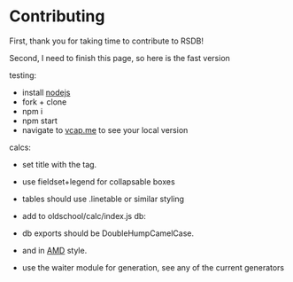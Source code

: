 Contributing
============

First, thank you for taking time to contribute to RSDB!

Second, I need to finish this page, so here is the fast version

testing:

- install [nodejs](https://nodejs.org/en/)
- fork + clone
- npm i
- npm start
- navigate to [vcap.me](http://vcap.me/) to see your local version

calcs:

- set title with the <rsdb-title> tag.
- use fieldset+legend for collapsable boxes
- tables should use .linetable or similar styling
- add to oldschool/calc/index.js
db:

- db exports should be DoubleHumpCamelCase.
- and in [AMD](http://requirejs.org/) style.
- use the waiter module for generation, see any of the current generators
